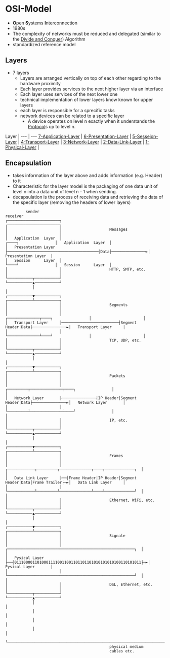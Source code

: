 # OSI-Model
- **O**pen **S**ystems **I**nterconnection
- 1980s
- The complexity of networks must be reduced and delegated (similar to the [Divide and Conquer](../../Algorithms/Divide-and-Conquer.md)) Algorithm
- standardized reference model

## Layers
- 7 layers
	- Layers are arranged vertically on top of each other regarding to the hardware proximity
	- Each layer provides services to the next higher layer via an interface
	- Each layer uses services of the next lower one
	- technical implementation of lower layers know known for upper layers
	- each layer is responsible for a sprecific tasks
	- network devices can be related to a specific layer
		- A device operates on level n exactly when it understands the [Protocol](../Protocol.md)s up to level n.

Layer | 
--- | ---
[7-Application-Layer](7-Application-Layer.md) | 
[6-Presentation-Layer](6-Presentation-Layer.md) |
[5-Sesseion-Layer](5-Sesseion-Layer.md) |
[4-Transport-Layer](4-Transport-Layer.md) |
[3-Network-Layer](3-Network-Layer.md) |
[2-Data-Link-Layer](2-Data-Link-Layer.md) |
[1-Physical-Layer](1-Physical-Layer.md) |

## Encapsulation
- takes information of the layer above and adds information (e.g. Header) to it
- Characteristic for the layer model is the packaging of one data unit of level n into a data unit of level n - 1 when sending.
- decapsulation is the process of receiving data and retrieving the data of the specific layer (removing the headers of lower layers)

```
         sender                                                                                receiver
┌───────────────────────┐                                                              ┌───────────────────────┐
│                       │                     Messages                                 │                       │
│   Application  Layer  │                                        ┌────┐                │   Application  Layer  │
│   Presentation Layer  ├────────────────────────────────────────┤Data├───────────────►│   Presentation Layer  │
│   Session      Layer  │                                        └────┘                │   Session      Layer  │
│                       │                     HTTP, SMTP, etc.                         │                       │
└───────────┬───────────┘                                                              └───────────▲───────────┘
            │                                                                                      │
┌───────────▼───────────┐                                                              ┌───────────┴───────────┐
│                       │                     Segments                                 │                       │
│                       │                         ┌──────────────┬────┐                │                       │
│   Transport Layer     ├─────────────────────────┤Segment Header│Data├───────────────►│   Transport Layer     │
│                       │                         └──────────────┴────┘                │                       │
│                       │                     TCP, UDP, etc.                           │                       │
└───────────┬───────────┘                                                              └───────────▲───────────┘
            │                                                                                      │
┌───────────▼───────────┐                                                              ┌───────────┴───────────┐
│                       │                     Packets                                  │                       │
│                       │               ┌─────────┬──────────────┬────┐                │                       │
│   Network Layer       ├───────────────┤IP Header│Segment Header│Data├───────────────►│   Network Layer       │
│                       │               └─────────┴──────────────┴────┘                │                       │
│                       │                     IP, etc.                                 │                       │
└───────────┬───────────┘                                                              └───────────▲───────────┘
            │                                                                                      │
┌───────────▼───────────┐                                                              ┌───────────┴───────────┐
│                       │                     Frames                                   │                       │
│                       │  ┌────────────┬─────────┬──────────────┬────┬─────────────┐  │                       │
│   Data Link Layer     ├──┤Frame Header│IP Header│Segment Header│Data│Frame Trailer├─►│   Data Link Layer     │
│                       │  └────────────┴─────────┴──────────────┴────┴─────────────┘  │                       │
│                       │                     Ethernet, WiFi, etc.                     │                       │
└───────────┬───────────┘                                                              └───────────▲───────────┘
            │                                                                                      │
┌───────────▼───────────┐                                                              ┌───────────┴───────────┐
│                       │                     Signale                                  │                       │
│                       │  ┌────────────────────────────────────────────────────────┐  │                       │
│   Pysical Layer       ├──┤01110000110100011110011001101101101010101010100110101011├─►│   Pysical Layer       │
│                       │  └────────────────────────────────────────────────────────┘  │                       │
│                       │                     DSL, Ethernet, etc.                      │                       │
└───────────┬───────────┘                                                              └───────────▲───────────┘
            │                                                                                      │
            │                                                                                      │
            │                                                                                      │
            │                                                                                      │
            └──────────────────────────────────────────────────────────────────────────────────────┘
                                              physical medium
                                              cables etc.
```
